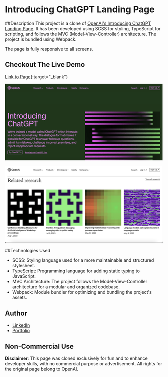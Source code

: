 # Introducing ChatGPT Landing Page

##Description
This project is a clone of [OpenAI's Introducing ChatGPT Landing Page](https://openai.com/blog/chatgpt). It has been developed using SCSS for styling, TypeScript for scripting, and follows the MVC (Model-View-Controller) architecture. The project is bundled using Webpack.

The page is fully responsive to all screens.

## Checkout The Live Demo

[Link to Page](https://introducing-chatgpt-clone.netlify.app/){:target="_blank"}

![Introducing ChatGPT Landing Page - Desktop](https://raw.githubusercontent.com/Peac-h/introducing_chatgpt_landing_page/main/Screenshot%202023-12-17%20at%205.52.46%20AM.png)

![Introducing ChatGPT Landing Page - Desktop](https://raw.githubusercontent.com/Peac-h/introducing_chatgpt_landing_page/main/Screenshot%202023-12-17%20at%205.53.05%20AM.png)

##Technologies Used

- SCSS: Styling language used for a more maintainable and structured stylesheet.
- TypeScript: Programming language for adding static typing to JavaScript.
- MVC Architecture: The project follows the Model-View-Controller architecture for a modular and organized codebase.
- Webpack: Module bundler for optimizing and bundling the project's assets.

## Author

- [LinkedIn](https://www.linkedin.com/in/tamta-lomidze-b336b9266/)
- [Portfolio](https://peachportfolio.com/)

## Non-Commercial Use

**Disclaimer**: This page was cloned exclusively for fun and to enhance developer skills, with no commercial purpose or advertisement. All rights for the original page belong to OpenAI.
